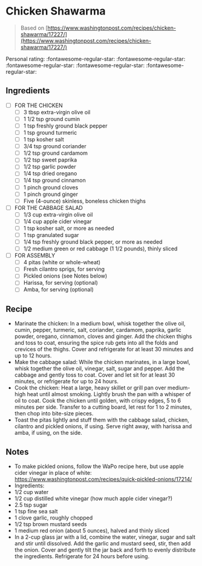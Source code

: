 <!-- Do not modify sections with "AUTO-*". They are updated by make.py -->

# Chicken Shawarma

> Based on [https://www.washingtonpost.com/recipes/chicken-shawarma/17227/](https://www.washingtonpost.com/recipes/chicken-shawarma/17227/)

<!-- rating=0; (User can specify rating on scale of 1-5) -->
<!-- AUTO-UserRating -->
Personal rating: :fontawesome-regular-star: :fontawesome-regular-star: :fontawesome-regular-star: :fontawesome-regular-star: :fontawesome-regular-star:
<!-- /AUTO-UserRating -->

<!-- TODO: Capture image for Chicken Shawarma -->

## Ingredients

* [ ] FOR THE CHICKEN
    * [ ] 3 tbsp extra-virgin olive oil
    * [ ] 1 1/2 tsp ground cumin
    * [ ] 1 tsp freshly ground black pepper
    * [ ] 1 tsp ground turmeric
    * [ ] 1 tsp kosher salt
    * [ ] 3/4 tsp ground coriander
    * [ ] 1/2 tsp ground cardamom
    * [ ] 1/2 tsp sweet paprika
    * [ ] 1/2 tsp garlic powder
    * [ ] 1/4 tsp dried oregano
    * [ ] 1/4 tsp ground cinnamon
    * [ ] 1 pinch ground cloves
    * [ ] 1 pinch ground ginger
    * [ ] Five (4-ounce) skinless, boneless chicken thighs
* [ ] FOR THE CABBAGE SALAD
    * [ ] 1/3 cup extra-virgin olive oil
    * [ ] 1/4 cup apple cider vinegar
    * [ ] 1 tsp kosher salt, or more as needed
    * [ ] 1 tsp granulated sugar
    * [ ] 1/4 tsp freshly ground black pepper, or more as needed
    * [ ] 1/2 medium green or red cabbage (1 1/2 pounds), thinly sliced
* [ ] FOR ASSEMBLY
    * [ ] 4 pitas (white or whole-wheat)
    * [ ] Fresh cilantro sprigs, for serving
    * [ ] Pickled onions (see Notes below)
    * [ ] Harissa, for serving (optional)
    * [ ] Amba, for serving (optional)

## Recipe

* Marinate the chicken: In a medium bowl, whisk together the olive oil, cumin, pepper, turmeric, salt, coriander, cardamom, paprika, garlic powder, oregano, cinnamon, cloves and ginger. Add the chicken thighs and toss to coat, ensuring the spice rub gets into all the folds and crevices of the thighs. Cover and refrigerate for at least 30 minutes and up to 12 hours.
* Make the cabbage salad: While the chicken marinates, in a large bowl, whisk together the olive oil, vinegar, salt, sugar and pepper. Add the cabbage and gently toss to coat. Cover and let sit for at least 30 minutes, or refrigerate for up to 24 hours.
* Cook the chicken: Heat a large, heavy skillet or grill pan over medium-high heat until almost smoking. Lightly brush the pan with a whisper of oil to coat. Cook the chicken until golden, with crispy edges, 5 to 6 minutes per side. Transfer to a cutting board, let rest for 1 to 2 minutes, then chop into bite-size pieces.
* Toast the pitas lightly and stuff them with the cabbage salad, chicken, cilantro and pickled onions, if using. Serve right away, with harissa and amba, if using, on the side.

## Notes

* To make pickled onions, follow the WaPo recipe here, but use apple cider vinegar in place of white: https://www.washingtonpost.com/recipes/quick-pickled-onions/17214/
* Ingredients:
* 1/2 cup water
* 1/2 cup distilled white vinegar (how much apple cider vinegar?)
* 2.5 tsp sugar
* 1 tsp fine sea salt
* 1 clove garlic, roughly chopped
* 1/2 tsp brown mustard seeds
* 1 medium red onion (about 5 ounces), halved and thinly sliced
* In a 2-cup glass jar with a lid, combine the water, vinegar, sugar and salt and stir until dissolved. Add the garlic and mustard seed, stir, then add the onion. Cover and gently tilt the jar back and forth to evenly distribute the ingredients. Refrigerate for 24 hours before using.
